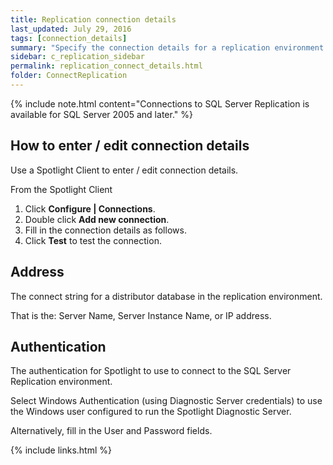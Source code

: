 ```yaml
---
title: Replication connection details
last_updated: July 29, 2016
tags: [connection_details]
summary: "Specify the connection details for a replication environment."
sidebar: c_replication_sidebar
permalink: replication_connect_details.html
folder: ConnectReplication
---
```


{% include note.html content="Connections to SQL Server Replication is available for SQL Server 2005 and later." %}


## How to enter / edit connection details

Use a Spotlight Client to enter / edit connection details.

From the Spotlight Client

1.  Click **Configure \| Connections**.
2.  Double click **Add new connection**.
3.  Fill in the connection details as follows.
4.  Click **Test** to test the connection.


## Address

The connect string for a distributor database in the replication environment.

That is the: Server Name, Server Instance Name, or IP address.

## Authentication

The authentication for Spotlight to use to connect to the SQL Server Replication environment.

Select Windows Authentication (using Diagnostic Server credentials) to use the Windows user configured to run the Spotlight Diagnostic Server.

Alternatively, fill in the User and Password fields.



{% include links.html %}
